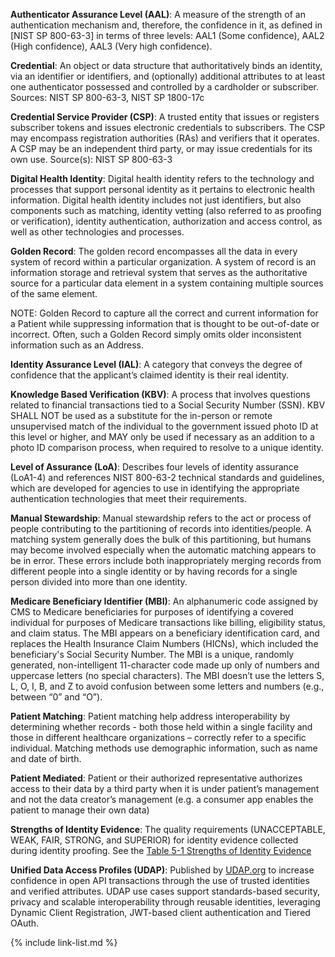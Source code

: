**Authenticator Assurance Level (AAL)**:  A measure of the strength of an authentication mechanism and, therefore, the confidence in it, as defined in [NIST SP 800-63-3] in terms of three levels: AAL1 (Some confidence), AAL2 (High confidence), AAL3 (Very high confidence).

**Credential**: An object or data structure that authoritatively binds an identity, via an identifier or identifiers, and (optionally) additional attributes to at least one authenticator possessed and controlled by a cardholder or subscriber.
Sources: NIST SP 800-63-3, NIST SP 1800-17c

**Credential Service Provider (CSP)**: A trusted entity that issues or registers subscriber tokens and issues electronic credentials to subscribers. The CSP may encompass registration authorities (RAs) and verifiers that it operates. A CSP may be an independent third party, or may issue credentials for its own use.
Source(s): NIST SP 800-63-3

**Digital Health Identity**: Digital health identity refers to the technology and processes that support personal identity as it pertains to electronic health information. Digital health identity includes not just identifiers, but also components such as matching, identity vetting (also referred to as proofing or verification), identity authentication, authorization and access control, as well as other technologies and processes.

**Golden Record**: The golden record encompasses all the data in every system of record within a particular organization. A system of record is an information storage and retrieval system that serves as the authoritative source for a particular data element in a system containing multiple sources of the same element.

NOTE: Golden Record to capture all the correct and current information for a Patient while suppressing information that is thought to be out-of-date or incorrect. Often, such a Golden Record simply omits older inconsistent information such as an Address.

**Identity Assurance Level (IAL)**: A category that conveys the degree of confidence that the applicant’s claimed identity is their real identity.

**Knowledge Based Verification (KBV)**:  A process that involves questions related to financial transactions tied to a Social Security Number (SSN). KBV SHALL NOT be used as a substitute for the in-person or remote unsupervised match of the individual to the government issued photo ID at this level or higher, and MAY only be used if necessary as an addition to a photo ID comparison process, when required to resolve to a unique identity.

**Level of Assurance (LoA)**: Describes four levels of identity assurance (LoA1-4) and references NIST 800-63-2 technical standards and guidelines, which are developed for agencies to use in identifying the appropriate authentication technologies that meet their requirements.

**Manual Stewardship**: Manual stewardship refers to the act or process of people contributing to the partitioning of records into identities/people. A matching system generally does the bulk of this partitioning, but humans may become involved especially when the automatic matching appears to be in error. These errors include both inappropriately merging records from different people into a single identity or by having records for a single person divided into more than one identity.

**Medicare Beneficiary Identifier (MBI)**: An alphanumeric code assigned by CMS to Medicare beneficiaries for purposes of identifying a covered individual for purposes of Medicare transactions like billing, eligibility status, and claim status. The MBI appears on a beneficiary identification card, and replaces the Health Insurance Claim Numbers (HICNs), which included the beneficiary's Social Security Number. The MBI is a unique, randomly generated, non-intelligent 11-character code made up only of numbers and uppercase letters (no special characters). The MBI doesn’t use the letters S, L, O, I, B, and Z to avoid confusion between some letters and numbers (e.g., between “0” and “O”). 

**Patient Matching**: Patient matching help address interoperability by determining whether records - both those held within a single facility and those in different healthcare organizations – correctly refer to a specific individual. Matching methods use demographic information, such as name and date of birth.

**Patient Mediated**: Patient or their authorized representative authorizes access to their data by a third party when it is under patient’s management and not the data creator’s management (e.g. a consumer app enables the patient to manage their own data)

**Strengths of Identity Evidence**: The quality requirements (UNACCEPTABLE, WEAK, FAIR, STRONG, and SUPERIOR) for identity evidence collected during identity proofing.  See the [Table 5-1 Strengths of Identity Evidence](https://pages.nist.gov/800-63-3/sp800-63a.html#63aSec5-Table1)

**Unified Data Access Profiles (UDAP)**: Published by [UDAP.org](https://www.UDAP.org) to increase confidence in open API transactions through the use of trusted identities and verified attributes. UDAP use cases support standards-based security, privacy and scalable interoperability through reusable identities, leveraging Dynamic Client Registration, JWT-based client authentication and Tiered OAuth. 

{% include link-list.md %}
